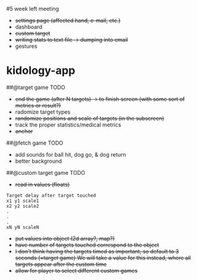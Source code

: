 #5 week left meeting
* ~~settings page (affected hand, e-mail, etc.)~~
* dashboard
* ~~custom target~~
* ~~writing stats to text file -> dumping into email~~
* gestures

kidology-app
============
##@target game TODO
* ~~end the game (after N targets) -> to finish screen (with some sort of metrics or result?)~~
* radomize target types
* ~~randomize positions and scale of targets (in the subscreen)~~
* track the proper statistics/medical metrics
* ~~anchor~~

##@fetch game TODO
* add sounds for ball hit, dog go, & dog return
* better background

##@custom target game TODO
* ~~read in values (floats)~~
```
Target delay after target touched
x1 y1 scale1
x2 y2 scale2
.
.
.
xN yN scaleN
```
* ~~put values into object (2d array?, map?)~~
* ~~have number of targets touched correspond to the object~~
* ~~I don't think having the targets timed as important, so default to 3 seconds (=target game) We will take a value for this instead, where all targets appear after the custom time~~
* ~~allow for player to select different custom games~~
